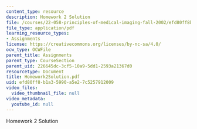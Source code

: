 ```yaml
---
content_type: resource
description: Homework 2 Solution
file: /courses/22-058-principles-of-medical-imaging-fall-2002/efd80ff8b1a35990a5e27c5257912009_Homework2Solution.pdf
file_type: application/pdf
learning_resource_types:
- Assignments
license: https://creativecommons.org/licenses/by-nc-sa/4.0/
ocw_type: OCWFile
parent_title: Assignments
parent_type: CourseSection
parent_uid: 226645dc-3cf5-10a9-5dd1-2593a21367d0
resourcetype: Document
title: Homework2Solution.pdf
uid: efd80ff8-b1a3-5990-a5e2-7c5257912009
video_files:
  video_thumbnail_file: null
video_metadata:
  youtube_id: null
---
```

Homework 2 Solution